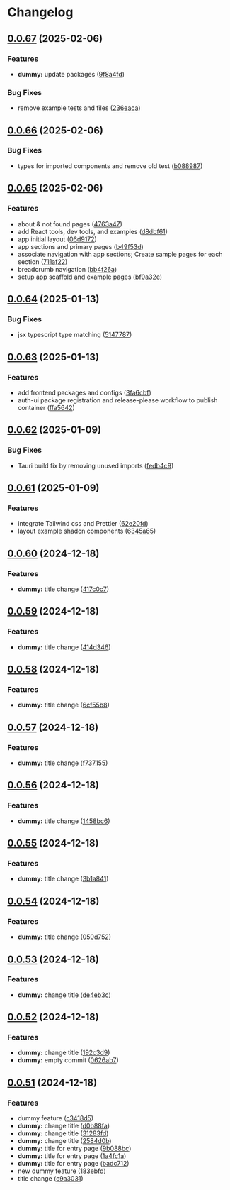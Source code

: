 # Changelog

## [0.0.67](https://github.com/szn-app/donation-app/compare/web-server@v0.0.66...web-server@v0.0.67) (2025-02-06)


### Features

* **dummy:** update packages ([9f8a4fd](https://github.com/szn-app/donation-app/commit/9f8a4fd7c9afd2f487cb2a54eb72b8e654b13c3a))


### Bug Fixes

* remove example tests and files ([236eaca](https://github.com/szn-app/donation-app/commit/236eaca4fe0ace4009e49df7b005e9e94ffa4814))

## [0.0.66](https://github.com/szn-app/donation-app/compare/web-server@v0.0.65...web-server@v0.0.66) (2025-02-06)


### Bug Fixes

* types for imported components and remove old test ([b088987](https://github.com/szn-app/donation-app/commit/b088987d4145c14caec86e1692e5ceaf24d4e4a8))

## [0.0.65](https://github.com/szn-app/donation-app/compare/web-server@v0.0.64...web-server@v0.0.65) (2025-02-06)


### Features

* about & not found pages ([4763a47](https://github.com/szn-app/donation-app/commit/4763a47abfe26c226336cc6f0c8fc89d4206a56f))
* add React tools, dev tools, and examples ([d8dbf61](https://github.com/szn-app/donation-app/commit/d8dbf61549de76586f0b5fb31e6996b1da699d9e))
* app initial layout ([06d9172](https://github.com/szn-app/donation-app/commit/06d9172f5d9033c24392a45c00601dd41dff9a03))
* app sections and primary pages ([b49f53d](https://github.com/szn-app/donation-app/commit/b49f53da8f7c13c15fc153c4041cd6f9f4a2c981))
* associate navigation with app sections; Create sample pages for each section ([711af22](https://github.com/szn-app/donation-app/commit/711af224c3c3df65a17959ccd38c0386a53afe49))
* breadcrumb navigation ([bb4f26a](https://github.com/szn-app/donation-app/commit/bb4f26ad9752d27faeba9113dd6062d73967fe0f))
* setup app scaffold and example pages ([bf0a32e](https://github.com/szn-app/donation-app/commit/bf0a32e52cbf72ee33c5f4c58bb80ae0d19106ff))

## [0.0.64](https://github.com/szn-app/donation-app/compare/web-server@v0.0.63...web-server@v0.0.64) (2025-01-13)


### Bug Fixes

* jsx typescript type matching ([5147787](https://github.com/szn-app/donation-app/commit/51477879d37e194796e8bfec3d676f97b573456d))

## [0.0.63](https://github.com/szn-app/donation-app/compare/web-server@v0.0.62...web-server@v0.0.63) (2025-01-13)


### Features

* add frontend packages and configs ([3fa6cbf](https://github.com/szn-app/donation-app/commit/3fa6cbf723e071dce3788fb4ebd949fcd969edf9))
* auth-ui package registration and release-please workflow to publish container ([ffa5642](https://github.com/szn-app/donation-app/commit/ffa5642950319bab93cb4ae261cda519bc07b8d4))

## [0.0.62](https://github.com/szn-app/donation-app/compare/web-server@v0.0.61...web-server@v0.0.62) (2025-01-09)


### Bug Fixes

* Tauri build fix by removing unused imports ([fedb4c9](https://github.com/szn-app/donation-app/commit/fedb4c936994bbb2e5a12d161b58d7c086035242))

## [0.0.61](https://github.com/szn-app/donation-app/compare/web-server@v0.0.60...web-server@v0.0.61) (2025-01-09)


### Features

* integrate Tailwind css and Prettier ([62e20fd](https://github.com/szn-app/donation-app/commit/62e20fd40587d7e46fe8ef8986a7974ee25efa9e))
* layout example shadcn components ([6345a65](https://github.com/szn-app/donation-app/commit/6345a65a310ab56fb1608867592028039c83eebc))

## [0.0.60](https://github.com/szn-app/donation-app/compare/web-server@v0.0.59...web-server@v0.0.60) (2024-12-18)


### Features

* **dummy:** title change ([417c0c7](https://github.com/szn-app/donation-app/commit/417c0c78d1c908b91acc2c99bc3c5403163508d4))

## [0.0.59](https://github.com/szn-app/donation-app/compare/web-server@v0.0.58...web-server@v0.0.59) (2024-12-18)


### Features

* **dummy:** title change ([414d346](https://github.com/szn-app/donation-app/commit/414d346523b7e8b895be479e3c2cab12aec806b6))

## [0.0.58](https://github.com/szn-app/donation-app/compare/web-server@v0.0.57...web-server@v0.0.58) (2024-12-18)


### Features

* **dummy:** title change ([6cf55b8](https://github.com/szn-app/donation-app/commit/6cf55b8e9700ac8970f63ef15618f6e827095507))

## [0.0.57](https://github.com/szn-app/donation-app/compare/web-server@v0.0.56...web-server@v0.0.57) (2024-12-18)


### Features

* **dummy:** title change ([f737155](https://github.com/szn-app/donation-app/commit/f7371556a76ecab865d38eb819534f37acd902a8))

## [0.0.56](https://github.com/szn-app/donation-app/compare/web-server@v0.0.55...web-server@v0.0.56) (2024-12-18)


### Features

* **dummy:** title change ([1458bc6](https://github.com/szn-app/donation-app/commit/1458bc68d34f3ad769ef521ccfd912dff18d46b7))

## [0.0.55](https://github.com/szn-app/donation-app/compare/web-server@v0.0.54...web-server@v0.0.55) (2024-12-18)


### Features

* **dummy:** title change ([3b1a841](https://github.com/szn-app/donation-app/commit/3b1a841736adf111fcfe93a6c7cd9490d2853df6))

## [0.0.54](https://github.com/szn-app/donation-app/compare/web-server@v0.0.53...web-server@v0.0.54) (2024-12-18)


### Features

* **dummy:** title change ([050d752](https://github.com/szn-app/donation-app/commit/050d75269f4f2e8a3c098c19039624336a087520))

## [0.0.53](https://github.com/szn-app/donation-app/compare/web-server@v0.0.52...web-server@v0.0.53) (2024-12-18)


### Features

* **dummy:** change title ([de4eb3c](https://github.com/szn-app/donation-app/commit/de4eb3c43975c57bd373344f3736d67feeef4cc3))

## [0.0.52](https://github.com/szn-app/donation-app/compare/web-server@v0.0.51...web-server@v0.0.52) (2024-12-18)


### Features

* **dummy:** change title ([192c3d9](https://github.com/szn-app/donation-app/commit/192c3d918d7d7366396cb85b17e2966aecf4df7c))
* **dummy:** empty commit ([0626ab7](https://github.com/szn-app/donation-app/commit/0626ab740912a5c90a098e25ae24df8503e00772))

## [0.0.51](https://github.com/szn-app/donation-app/compare/web-server-v0.0.50...web-server@v0.0.51) (2024-12-18)


### Features

* dummy feature ([c3418d5](https://github.com/szn-app/donation-app/commit/c3418d574e61799c3f536020f72f8e2fa16318af))
* **dummy:** change title ([d0b88fa](https://github.com/szn-app/donation-app/commit/d0b88fa8873f375549daf2779713f6006cb7e17a))
* **dummy:** change title ([31283fd](https://github.com/szn-app/donation-app/commit/31283fd342f938534ed9e3d6d5315ba653076c67))
* **dummy:** change title ([2584d0b](https://github.com/szn-app/donation-app/commit/2584d0b43ffe005e6cc0dab5c4a715232d34014e))
* **dummy:** title for entry page ([9b088bc](https://github.com/szn-app/donation-app/commit/9b088bc018462dcfa7061158604fe597802a9da5))
* **dummy:** title for entry page ([1a4fc1a](https://github.com/szn-app/donation-app/commit/1a4fc1a8c2a64b17e6aa451d3aaacd5912ad565a))
* **dummy:** title for entry page ([badc712](https://github.com/szn-app/donation-app/commit/badc7129ac5ec4d35695c0dbb67fd3f0bb952046))
* new dummy feature ([183ebfd](https://github.com/szn-app/donation-app/commit/183ebfdb8e3be36903c945d63ab3ba08c135d89a))
* title change ([c9a3031](https://github.com/szn-app/donation-app/commit/c9a3031e5e06c2025e4c2ef2e5265c7eb8a3849d))
